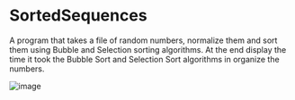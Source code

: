 # SortedSequences
A program that takes a file of random numbers, normalize them and sort them using Bubble and Selection sorting algorithms.
At the end display the time it took the Bubble Sort and Selection Sort algorithms in organize the numbers.


![image](https://github.com/curet/curet.github.io/blob/master/docs/sortedSequence_6.gif)

